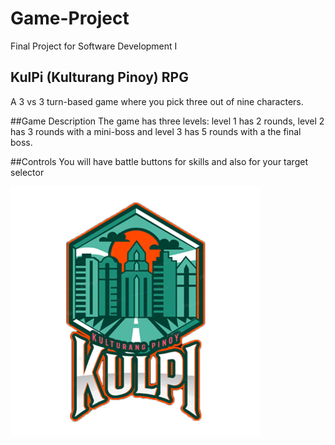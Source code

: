 # Game-Project
Final Project for Software Development I

## KulPi (Kulturang Pinoy) RPG
A 3 vs 3 turn-based game where you pick three out of nine characters.

##Game Description
The game has three levels: level 1 has 2 rounds, level 2 has 3 rounds with a mini-boss and level 3 has 5 rounds with a the final boss.

##Controls
You will have battle buttons for skills and also for your target selector

![Game Logo](https://raw.githubusercontent.com/KyleDom/Game-Project/main/images/game%20logo.jpg)
